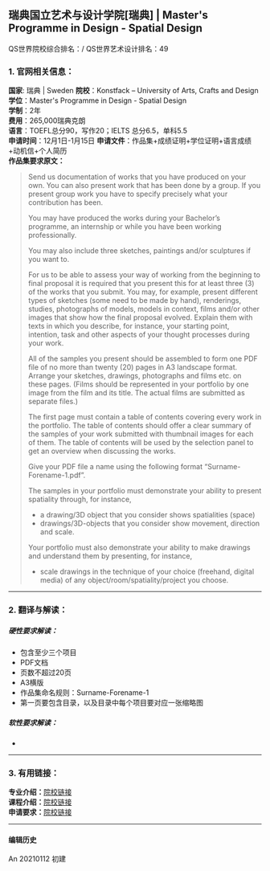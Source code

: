 ## 瑞典国立艺术与设计学院[瑞典] | Master's Programme in Design - Spatial Design

QS世界院校综合排名：/
QS世界艺术设计排名：49

### 1. 官网相关信息：

**国家**: 瑞典 | Sweden
**院校**：Konstfack – University of Arts, Crafts and Design  
**学位**：Master's Programme in Design - Spatial Design  
**学制**：2年  
**费用**：265,000瑞典克朗  
**语言**：TOEFL总分90，写作20；IELTS 总分6.5，单科5.5  
**申请时间**：12月1日-1月15日
**申请文件**：作品集+成绩证明+学位证明+语言成绩+动机信+个人简历  
**作品集要求原文：**   
> Send us documentation of works that you have produced on your own. You can also present work that has been done by a group. If you present group work you have to specify precisely what your contribution has been.
>
> You may have produced the works during your Bachelor’s programme, an internship or while you have been working professionally.
>
> You may also include three sketches, paintings and/or sculptures if you want to.
>
> For us to be able to assess your way of working from the beginning to final proposal it is required that you present this for at least three (3) of the works that you submit. You may, for example, present different types of sketches (some need to be made by hand), renderings, studies, photographs of models, models in context, films and/or other images that show how the final proposal evolved. Explain them with texts in which you describe, for instance, your starting point, intention, task and other aspects of your thought processes during your work.
>
> All of the samples you present should be assembled to form one PDF file of no more than twenty (20) pages in A3 landscape format. Arrange your sketches, drawings, photographs and films etc. on these pages. (Films should be represented in your portfolio by one image from the film and its title. The actual films are submitted as separate files.)
>
> The first page must contain a table of contents covering every work in the portfolio. The table of contents should offer a clear summary of the samples of your work submitted with thumbnail images for each of them. The table of contents will be used by the selection panel to get an overview when discussing the works.
>
> Give your PDF file a name using the following format “Surname-Forename-1.pdf”.
>
> The samples in your portfolio must demonstrate your ability to present spatiality through, for instance,
> - a drawing/3D object that you consider shows spatialities (space)
> - drawings/3D-objects that you consider show movement, direction and scale.
>
> Your portfolio must also demonstrate your ability to make drawings and understand them by presenting, for instance,
> - scale drawings in the technique of your choice (freehand, digital media) of any object/room/spatiality/project you choose.



---


### 2. 翻译与解读：

##### 硬性要求解读：
- 包含至少三个项目
- PDF文档
- 页数不超过20页
- A3横版  
- 作品集命名规则：Surname-Forename-1
- 第一页要包含目录，以及目录中每个项目要对应一张缩略图


##### 软性要求解读：
-


---


### 3. 有用链接：

**专业介绍：**[院校链接](https://www.konstfack.se/en/Education/Masters-Degree-Programmes/Design/Spatial-Design/)  
**课程介绍：**[院校链接](https://www.konstfack.se/en/Education/Masters-Degree-Programmes/Design/Spatial-Design/Course-descriptions-/)  
**申请要求：**[院校链接](https://www.konstfack.se/en/Education/Masters-Degree-Programmes/Design/Spatial-Design/)  


---


#### 编辑历史

An 20210112 初建  
